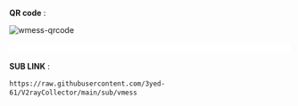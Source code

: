**QR code** :

![wmess-qrcode](https://github.com/3yed-61/V2rayCollector/assets/122279300/cf694301-b18a-4a6b-88b2-0553ab4c8456)

![212284100-561aa473-3905-4a80-b561-0d28506553ee](https://github.com/3yed-61/warpsub/blob/1e9fa0df21d00878653e25cbdfc49421092d1496/images/p.gif)

**SUB LINK** :
```
https://raw.githubusercontent.com/3yed-61/V2rayCollector/main/sub/vmess
```
